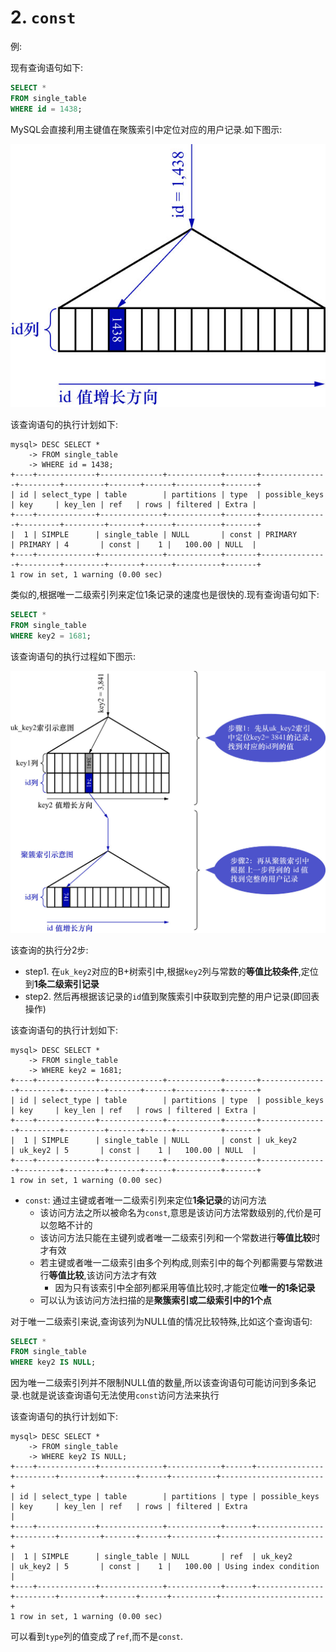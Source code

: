 # 2. `const`

例:

现有查询语句如下:

```sql
SELECT *
FROM single_table
WHERE id = 1438;
```

MySQL会直接利用主键值在聚簇索引中定位对应的用户记录.如下图示:

![聚簇索引示意图](./img/聚簇索引示意图.jpg)

该查询语句的执行计划如下:

```
mysql> DESC SELECT *
    -> FROM single_table
    -> WHERE id = 1438;
+----+-------------+--------------+------------+-------+---------------+---------+---------+-------+------+----------+-------+
| id | select_type | table        | partitions | type  | possible_keys | key     | key_len | ref   | rows | filtered | Extra |
+----+-------------+--------------+------------+-------+---------------+---------+---------+-------+------+----------+-------+
|  1 | SIMPLE      | single_table | NULL       | const | PRIMARY       | PRIMARY | 4       | const |    1 |   100.00 | NULL  |
+----+-------------+--------------+------------+-------+---------------+---------+---------+-------+------+----------+-------+
1 row in set, 1 warning (0.00 sec)
```

类似的,根据唯一二级索引列来定位1条记录的速度也是很快的.现有查询语句如下:

```sql
SELECT *
FROM single_table
WHERE key2 = 1681;
```

该查询语句的执行过程如下图示:

![查询执行过程示意图](./img/查询执行过程示意图.jpg)

该查询的执行分2步:

- step1. 在`uk_key2`对应的B+树索引中,根据`key2`列与常数的**等值比较条件**,定位到**1条二级索引记录**
- step2. 然后再根据该记录的`id`值到聚簇索引中获取到完整的用户记录(即回表操作) 

该查询语句的执行计划如下:

```
mysql> DESC SELECT *
    -> FROM single_table
    -> WHERE key2 = 1681;
+----+-------------+--------------+------------+-------+---------------+---------+---------+-------+------+----------+-------+
| id | select_type | table        | partitions | type  | possible_keys | key     | key_len | ref   | rows | filtered | Extra |
+----+-------------+--------------+------------+-------+---------------+---------+---------+-------+------+----------+-------+
|  1 | SIMPLE      | single_table | NULL       | const | uk_key2       | uk_key2 | 5       | const |    1 |   100.00 | NULL  |
+----+-------------+--------------+------------+-------+---------------+---------+---------+-------+------+----------+-------+
1 row in set, 1 warning (0.00 sec)
```

- `const`: 通过主键或者唯一二级索引列来定位**1条记录**的访问方法
  - 该访问方法之所以被命名为`const`,意思是该访问方法常数级别的,代价是可以忽略不计的
  - 该访问方法只能在主键列或者唯一二级索引列和一个常数进行**等值比较**时才有效
  - 若主键或者唯一二级索引由多个列构成,则索引中的每个列都需要与常数进行**等值比较**,该访问方法才有效
    - 因为只有该索引中全部列都采用等值比较时,才能定位**唯一的1条记录**
  - 可以认为该访问方法扫描的是**聚簇索引或二级索引中的1个点**

对于唯一二级索引来说,查询该列为NULL值的情况比较特殊,比如这个查询语句:

```sql
SELECT *
FROM single_table
WHERE key2 IS NULL;
```

因为唯一二级索引列并不限制NULL值的数量,所以该查询语句可能访问到多条记录.也就是说该查询语句无法使用`const`访问方法来执行

该查询语句的执行计划如下:

```
mysql> DESC SELECT *
    -> FROM single_table
    -> WHERE key2 IS NULL;
+----+-------------+--------------+------------+------+---------------+---------+---------+-------+------+----------+-----------------------+
| id | select_type | table        | partitions | type | possible_keys | key     | key_len | ref   | rows | filtered | Extra                 |
+----+-------------+--------------+------------+------+---------------+---------+---------+-------+------+----------+-----------------------+
|  1 | SIMPLE      | single_table | NULL       | ref  | uk_key2       | uk_key2 | 5       | const |    1 |   100.00 | Using index condition |
+----+-------------+--------------+------------+------+---------------+---------+---------+-------+------+----------+-----------------------+
1 row in set, 1 warning (0.00 sec)
```

可以看到`type`列的值变成了`ref`,而不是`const`.
